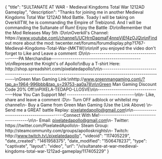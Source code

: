 {
    "title": "SULTANATE AT WAR - Medieval Kingdoms Total War 1212AD Gameplay",
    "description": "Thanks for joining me in another Medieval Kingdoms Total War 1212AD Mod Battle.  Toady I will be taking on OverkillTW, he is commanding the Empire of Trebizond.  And I will be commanding the Sultanate of Rum!  Enjoy the Battle :D\n\nRemember that the Mod Releases May 5th :D\n\nOverkill's Channel: https:\/\/www.youtube.com\/channel\/UCHrnDapmaF4nnpVjEf4zOJQ\n\nFind out more about the mod: twcenter.net\/forums\/forumdisplay.php?1767-Medieval-Kingdoms-Total-War-(MKTW)\n\n\nIf you enjoyed the video don't forget to Like and Leave a comment :D\n\n-----------------------------------------PA Merchandise----------------------------------------------\n\nRepresent the Knight's of Apollo!\nBuy a T-shirt Here: http:\/\/shop.spreadshirt.com\/pixelatedapollo\/\n\n---------------------------------------------------------------------------------------------------------------\nGreen Man Gaming Link:\nhttp:\/\/www.greenmangaming.com\/?tap_a=1964-996bbb&tap_s=29753-aa0a78\n\nGreen Man Gaming Discount Code 20% Off:\nPIXELA-TEDAPO-LLOSVE\n\n----------------------------------How You Can Support Me! -----------------------------------\n\n- Like, share and leave a comment :D\n- Turn OFF adblock or whitelist my channel\n- Buy a Game from Green Man Gaming (Use the Link Above) \n- Send me a GREAT battle Replay: pixelatedapollo@gmail.com\n\n------------------------------------------Connect With Me!-----------------------------------------\n\n- Email: pixelatedapollo@gmail.com\n- Twitter: https:\/\/twitter.com\/PixelatedApollo\n- Steam Group:  http:\/\/steamcommunity.com\/groups\/apollosknights\n- Twitch: http:\/\/www.twitch.tv\/pixelatedapollo",
    "videoid": "117405229",
    "date_created": "1461958375",
    "date_modified": "1506478237",
    "type": "captivate",
    "layout": "video",
    "url": "\/v\/sultanate-at-war-medieval-kingdoms-total-war-1212ad-gameplay\/117405229"
}